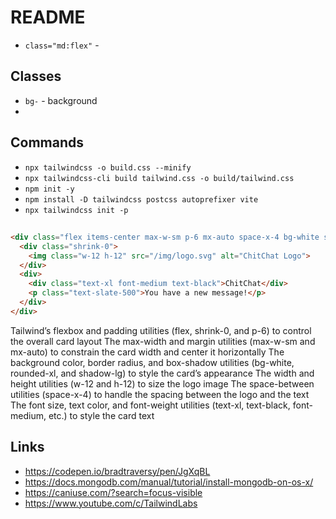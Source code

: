 # README

* `class="md:flex"` - 

## Classes
* `bg-` - background
* 

## Commands
* `npx tailwindcss -o build.css --minify`
* `npx tailwindcss-cli build tailwind.css -o build/tailwind.css`
* `npm init -y`
* `npm install -D tailwindcss postcss autoprefixer vite`
* `npx tailwindcss init -p`

##

```html
<div class="flex items-center max-w-sm p-6 mx-auto space-x-4 bg-white shadow-lg rounded-xl">
  <div class="shrink-0">
    <img class="w-12 h-12" src="/img/logo.svg" alt="ChitChat Logo">
  </div>
  <div>
    <div class="text-xl font-medium text-black">ChitChat</div>
    <p class="text-slate-500">You have a new message!</p>
  </div>
</div>
```
Tailwind’s flexbox and padding utilities (flex, shrink-0, and p-6) to control the overall card layout
The max-width and margin utilities (max-w-sm and mx-auto) to constrain the card width and center it horizontally
The background color, border radius, and box-shadow utilities (bg-white, rounded-xl, and shadow-lg) to style the card’s appearance
The width and height utilities (w-12 and h-12) to size the logo image
The space-between utilities (space-x-4) to handle the spacing between the logo and the text
The font size, text color, and font-weight utilities (text-xl, text-black, font-medium, etc.) to style the card text


## Links
* https://codepen.io/bradtraversy/pen/JgXqBL
* https://docs.mongodb.com/manual/tutorial/install-mongodb-on-os-x/
* https://caniuse.com/?search=focus-visible
* https://www.youtube.com/c/TailwindLabs

